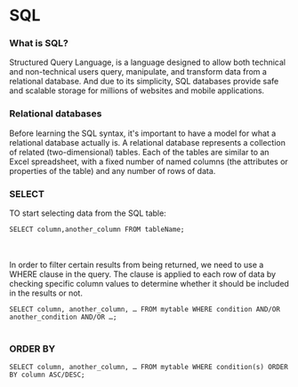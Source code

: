 # SQL

### What is SQL?

 Structured Query Language, is a language designed to allow both technical and non-technical users query, manipulate, and transform data from a relational database. And due to its simplicity, SQL databases provide safe and scalable storage for millions of websites and mobile applications.

### Relational databases
Before learning the SQL syntax, it's important to have a model for what a relational database actually is. A relational database represents a collection of related (two-dimensional) tables. Each of the tables are similar to an Excel spreadsheet, with a fixed number of named columns (the attributes or properties of the table) and any number of rows of data.

### SELECT
 TO start selecting data from the SQL table:
 <br>

 `SELECT column,another_column FROM tableName;`

 <br>
 <br>
 In order to filter certain results from being returned, we need to use a WHERE clause in the query. The clause is applied to each row of data by checking specific column values to determine whether it should be included in the results or not.
 <br>

 `SELECT column, another_column, … FROM mytable WHERE condition AND/OR another_condition AND/OR …;`
 <br>
 <br>

 ### ORDER BY
 `SELECT column, another_column, … FROM mytable WHERE condition(s) ORDER BY column ASC/DESC;`
